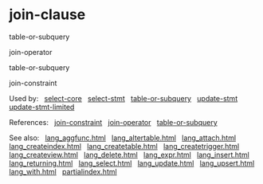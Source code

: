 # join\-clause








table\-or\-subquery



join\-operator



table\-or\-subquery



join\-constraint










  


Used by:   [select\-core](./select-core.html)   [select\-stmt](./select-stmt.html)   [table\-or\-subquery](./table-or-subquery.html)   [update\-stmt](./update-stmt.html)   [update\-stmt\-limited](./update-stmt-limited.html)  

References:   [join\-constraint](./join-constraint.html)   [join\-operator](./join-operator.html)   [table\-or\-subquery](./table-or-subquery.html)  

See also:   [lang\_aggfunc.html](../lang_aggfunc.html)   [lang\_altertable.html](../lang_altertable.html)   [lang\_attach.html](../lang_attach.html)   [lang\_createindex.html](../lang_createindex.html)   [lang\_createtable.html](../lang_createtable.html)   [lang\_createtrigger.html](../lang_createtrigger.html)   [lang\_createview.html](../lang_createview.html)   [lang\_delete.html](../lang_delete.html)   [lang\_expr.html](../lang_expr.html)   [lang\_insert.html](../lang_insert.html)   [lang\_returning.html](../lang_returning.html)   [lang\_select.html](../lang_select.html)   [lang\_update.html](../lang_update.html)   [lang\_upsert.html](../lang_upsert.html)   [lang\_with.html](../lang_with.html)   [partialindex.html](../partialindex.html)

